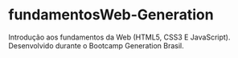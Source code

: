 # fundamentosWeb-Generation

Introdução aos fundamentos da Web (HTML5, CSS3 E JavaScript). Desenvolvido durante o Bootcamp Generation Brasil.
